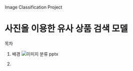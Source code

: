 Image Classification Project
# 사진을 이용한 유사 상품 검색 모델

목차
1. 배경
![이미지 분류 pptx](https://github.com/kimjoosilver/Image_Classification/assets/87303227/b39dc0d6-bcf4-4936-91d1-9afa5379dde7)

2. 
